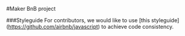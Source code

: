 #Maker BnB project

###Styleguide
For contributors, we would like to use [this styleguide] (https://github.com/airbnb/javascript) to achieve code consistency.

